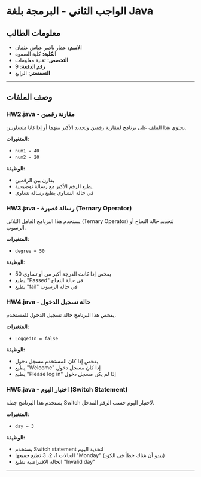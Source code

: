 # الواجب الثاني - البرمجة بلغة Java

## معلومات الطالب
- **الاسم:** عمار ناصر عباس عثمان
- **الكلية:** كلية الصفوة
- **التخصص:** تقنية معلومات
- **رقم الدفعة:** 9
- **السمستر:** الرابع

---

## وصف الملفات

### HW2.java - مقارنة رقمين
يحتوي هذا الملف على برنامج لمقارنة رقمين وتحديد الأكبر بينهما أو إذا كانا متساويين.

**المتغيرات:**
- `num1 = 40`
- `num2 = 20`

**الوظيفة:**
- يقارن بين الرقمين
- يطبع الرقم الأكبر مع رسالة توضيحية
- في حالة التساوي يطبع رسالة تساوي

### HW3.java - رسالة قصيرة (Ternary Operator)
يستخدم هذا البرنامج العامل الثلاثي (Ternary Operator) لتحديد حالة النجاح أو الرسوب.

**المتغيرات:**
- `degree = 50`

**الوظيفة:**
- يفحص إذا كانت الدرجة أكبر من أو تساوي 50
- يطبع "Passed" في حالة النجاح
- يطبع "fail" في حالة الرسوب

### HW4.java - حالة تسجيل الدخول
يفحص هذا البرنامج حالة تسجيل الدخول للمستخدم.

**المتغيرات:**
- `LoggedIn = false`

**الوظيفة:**
- يفحص إذا كان المستخدم مسجل دخول
- يطبع "Welcome" إذا كان مسجل دخول
- يطبع "Please log in" إذا لم يكن مسجل دخول

### HW5.java - اختيار اليوم (Switch Statement)
يستخدم هذا البرنامج جملة Switch لاختيار اليوم حسب الرقم المدخل.

**المتغيرات:**
- `day = 3`

**الوظيفة:**
- يستخدم Switch statement لتحديد اليوم
- الحالات 1، 2، 3 تطبع جميعها "Monday" (يبدو أن هناك خطأ في الكود)
- الحالة الافتراضية تطبع "Invalid day"

---

